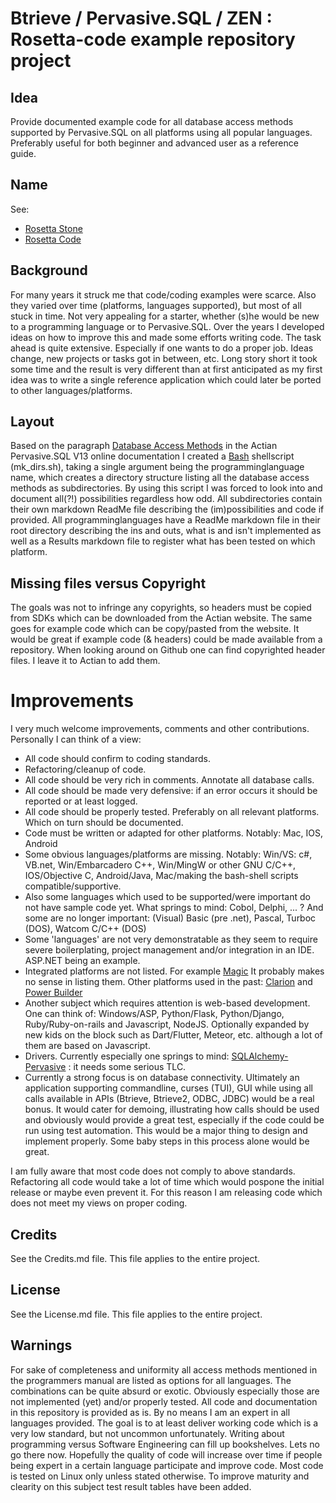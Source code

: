 # Btrieve / Pervasive.SQL / ZEN : Rosetta-code example repository project

## Idea
Provide documented example code for all database access methods supported by Pervasive.SQL on all platforms using all popular languages. Preferably useful for both beginner and advanced user as a reference guide.

## Name
See:
* [Rosetta Stone](https://en.wikipedia.org/wiki/Rosetta_Stone)
* [Rosetta Code](https://rosettacode.org/wiki/Rosetta_Code)

## Background
For many years it struck me that code/coding examples were scarce. Also they varied over time (platforms, languages supported), but most of all stuck in time. Not very appealing for a starter, whether (s)he would be new to a programming language or to Pervasive.SQL.
Over the years I developed ideas on how to improve this and made some efforts writing code.
The task ahead is quite extensive. Especially if one wants to do a proper job.
Ideas change, new projects or tasks got in between, etc. Long story short it took some time and the result is very different than at first anticipated as my first idea was to write a single reference application which could later be ported to other languages/platforms.

## Layout
Based on the paragraph [Database Access Methods](https://docs.actian.com/psql/psqlv13/#page/welcome%2Flibwelcome.htm%23ww143310) in the Actian Pervasive.SQL V13 online documentation I created a [Bash](https://en.wikipedia.org/wiki/Bash_(Unix_shell)) shellscript (mk_dirs.sh), taking a single argument being the programminglanguage name, which creates a directory structure listing all the database access methods as subdirectories. By using this script I was forced to look into and document all(?!) possibilities regardless how odd. All subdirectories contain their own markdown ReadMe file describing the (im)possibilities and code if provided.
All programminglanguages have a ReadMe markdown file in their root directory describing the ins and outs, what is and isn't implemented as well as a Results markdown file to register what has been tested on which platform.

## Missing files versus Copyright
The goals was not to infringe any copyrights, so headers must be copied from SDKs which can be downloaded from the Actian website. The same goes for example code which can be copy/pasted from the website. It would be great if example code (& headers) could be made available from a repository.
When looking around on Github one can find copyrighted header files. I leave it to Actian to add them.

# Improvements
I very much welcome improvements, comments and other contributions.
Personally I can think of a view:
* All code should confirm to coding standards.
* Refactoring/cleanup of code.
* All code should be very rich in comments. Annotate all database calls.
* All code should be made very defensive: if an error occurs it should be reported or at least logged.
* All code should be properly tested. Preferably on all relevant platforms. Which on turn should be documented.
* Code must be written or adapted for other platforms. Notably: Mac, IOS, Android
* Some obvious languages/platforms are missing. Notably: Win/VS: c#, VB.net, Win/Embarcadero C++, Win/MingW or other GNU C/C++, IOS/Objective C, Android/Java, Mac/making the bash-shell scripts compatible/supportive.
* Also some languages which used to be supported/were important do not have sample code yet. What springs to mind: Cobol, Delphi, ... ? And some are no longer important: (Visual) Basic (pre .net), Pascal, Turboc (DOS), Watcom C/C++ (DOS)
* Some 'languages' are not very demonstratable as they seem to require severe boilerplating, project management and/or integration in an IDE. ASP.NET being an example.
* Integrated platforms are not listed. For example [Magic](https://www.magicsoftware.com) It probably makes no sense in listing them. Other platforms used in the past: [Clarion](http://www.softvelocity.com/) and [Power Builder](https://www.powerbuilder.eu/)
* Another subject which requires attention is web-based development. One can think of: Windows/ASP, Python/Flask, Python/Django, Ruby/Ruby-on-rails and Javascript, NodeJS. Optionally expanded by new kids on the block such as Dart/Flutter, Meteor, etc. although a lot of them are based on Javascript.
* Drivers. Currently especially one springs to mind: [SQLAlchemy-Pervasive](https://github.com/SacNaturalFoods/sqlalchemy-pervasive) : it needs some serious TLC.
* Currently a strong focus is on database connectivity.
Ultimately an application supporting commandline, curses (TUI), GUI while using all calls available in APIs (Btrieve, Btrieve2, ODBC, JDBC) would be a real bonus. It would cater for demoing, illustrating how calls should be used and obviously would provide a great test, especially if the code could be run using test automation.
This would be a major thing to design and implement properly. Some baby steps in this process alone would be great.

I am fully aware that most code does not comply to above standards. Refactoring all code would take a lot of time which would pospone the initial release or maybe even prevent it.
For this reason I am releasing code which does not meet my views on proper coding.

## Credits
See the Credits.md file. This file applies to the entire project.

## License
See the License.md file. This file applies to the entire project.

## Warnings
For sake of completeness and uniformity all access methods mentioned in the programmers manual are listed as options for all languages. The combinations can be quite absurd or exotic. Obviously especially those are not implemented (yet) and/or properly tested.
All code and documentation in this repository is provided as is.
By no means I am an expert in all languages provided. The goal is to at least deliver working code which is a very low standard, but not uncommon unfortunately. Writing about programming versus Software Engineering can fill up bookshelves. Lets no go there now.
Hopefully the quality of code will increase over time if people being expert in a certain language participate and improve code.
Most code is tested on Linux only unless stated otherwise. To improve maturity and clearity on this subject test result tables have been added.
